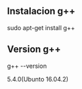 Instalacion g++
---------------
sudo apt-get install g++

Version g++
-----------
g++ --version
 
5.4.0(Ubunto 16.04.2)

